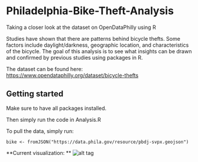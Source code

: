# Philadelphia-Bike-Theft-Analysis
Taking a closer look at the dataset on OpenDataPhilly using R


Studies have shown that there are patterns behind bicycle thefts. Some factors include
daylight/darkness, geographic location, and characteristics of the bicycle. The goal of this analysis
is to see what insights can be drawn and confirmed by previous studies using packages in R.

The dataset can be found here: https://www.opendataphilly.org/dataset/bicycle-thefts

## Getting started
Make sure to have all packages installed.

Then simply run the code in Analysis.R

To pull the data, simply run:
```
bike <- fromJSON("https://data.phila.gov/resource/pbdj-svpx.geojson")
```
**Current visualization: **
![alt tag](https://github.com/tommybaw/Philadelphia-Bike-Theft-Analysis/blob/master/Maploop.gif)

